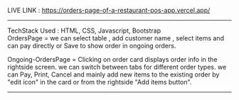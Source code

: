 LIVE LINK :  https://orders-page-of-a-restaurant-pos-app.vercel.app/
****************************************************************************
TechStack Used : HTML, CSS, Javascript, Bootstrap                                                                                                                                       
OrdersPage = we can select table , add customer name , select items and can pay directly or Save to show  order in ongoing orders.

Ongoing-OrdersPage = Clicking on order card displays order info in the rightside screen.
we can switch between tabs for different order types. we can Pay, Print, Cancel and mainly add new items to the existing order by "edit icon" in the card or from the rightside "Add items button".

*************************************************************************************
